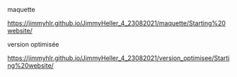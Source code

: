 maquette

https://jimmyhlr.github.io/JimmyHeller_4_23082021/maquette/Starting%20website/

version optimisée

https://jimmyhlr.github.io/JimmyHeller_4_23082021/version_optimisee/Starting%20website/ 
